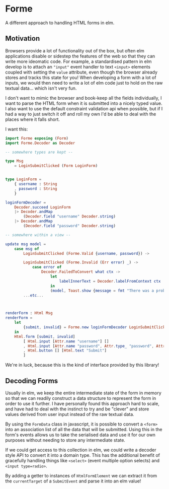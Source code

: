# Forme 

A different approach to handling HTML forms in elm. 

## Motivation 

Browsers provide a lot of functionality out of the box, but often elm applications disable or sidestep 
the features of the web so that they can write more ideomatic code. For example, a standardised pattern in elm develop is to attach an `"input"` event 
handler to text `<input>` elements coupled with setting the `value` attribute, even though the browser already stores and tracks this state for you! When developing a form with a lot of inputs, we would then need to write a lot of elm code just to hold on the raw textual data... which isn't very fun.

I don't want to mimic the browser and book-keep all the fields individually, I want to parse the HTML form when it is submitted into a nicely typed value. I also want to use the default constraint validation api when possible, but if I had a way to just switch it off and roll my own I'd be able to deal with the places where it falls short. 

I want this: 

```elm 
import Forme exposing (Form)
import Forme.Decoder as Decoder

-- somewhere types are kept -- 

type Msg  
    = LoginSubmitClicked (Form LoginForm)


type LoginForm = 
    { username : String 
    , password : String
    }

loginFormDecoder = 
    Decoder.succeed LoginForm 
    |> Decoder.andMap 
        (Decoder.field "username" Decoder.string)
    |> Decoder.andMap 
        (Decoder.field "password" Decoder.string)

-- somewhere within a view -- 

update msg model = 
    case msg of 
        LoginSubmitClicked (Forme.Valid {username, password}) -> 

        LoginSubmitClicked (Forme.Invalid (Err error) _) -> 
            case error of 
                Decoder.FailedToConvert what ctx -> 
                    let 
                        labelInnerText = Decoder.labelFromContext ctx
                    in 
                    (model, Toast.show {message = fmt "There was a problem with the value in '$1'" [labelInnerText]})
        ...etc...



renderForm : Html Msg 
renderForm = 
    let 
        {submit, invalid} = Forme.new loginFormDecoder LoginSubmitClicked
    in 
    Html.form [submit, invalid]
        [ Html.input [Attr.name "username"] [] 
        , Html.input [Attr.name "password", Attr.type_ "password", Attr.required] [] 
        , Html.button [] [Html.text "Submit"] 
        ]
```

We're in luck, because this is the kind of interface provided by this library!

## Decoding Forms

Usually in elm, we keep the entire intermediate state of the form in memory so that we can readily construct 
a data structure to represent the form in order to use it further. I have personally found this approach hard to scale, 
and have had to deal with the instinct to try and be "clever" and store values derived from user input instead of the raw textual data. 

By using the `FormData` class in javascript, it is possible to convert a `<form>` into an association list of all the data that will be submitted. Using this in the form's events allows us to take the serialised data and use it for our own purposes without needing to store any intermediate state. 

If we could get access to this collection in elm, we could write a decoder style API to convert it into a domain type. 
This has the additional benefit of gracefully handling things like `<select>` (event multiple option selects) and `<input type=radio>`. 

By adding a getter to instances of `HtmlFormElement` we can extract it from the `currentTarget` of a `SubmitEvent` and parse it into an elm value!


